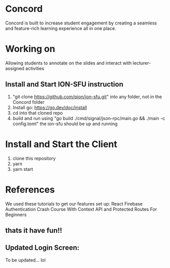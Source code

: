 # Concord
Concord is built to increase student engagement by creating a seamless and feature-rich learning experience all in one place.

# Working on 
Allowing students to annotate on the slides and interact with lecturer-assigned activities

## Install and Start ION-SFU instruction
1. "git clone https://github.com/pion/ion-sfu.git" into any folder, not in the Concord folder
2. Install go: https://go.dev/doc/install
3. cd into that cloned repo
4. build and run using "go build ./cmd/signal/json-rpc/main.go && ./main -c config.toml"
the ion-sfu should be up and running

# Install and Start the Client
1. clone this repository
2. yarn
3. yarn start

# References
We used these tutorials to get our features set up:
React Firebase Authentication Crash Course With Context API and Protected Routes For Beginners

## thats it have fun!!

## Updated Login Screen: 
To be updated... lol
